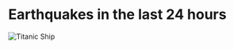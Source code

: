 # Earthquakes in the last 24 hours

![Titanic Ship](https://cdn.pixabay.com/photo/2022/12/05/21/02/earthquake-7637706_1280.jpg)


